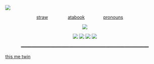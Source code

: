 ![](https://komarev.com/ghpvc/?username=shw1enholmes&label=cherik&color=cf0000&)

 ‎ ‎ ‎ ‎ ‎   ‎ ‎ ‎ ‎ ‎   ‎ ‎ ‎ ‎ ‎   ‎ ‎ ‎ ‎ ‎   ‎ ‎ ‎ ‎ ‎  [straw](https://shw1enholmes.straw.page/) ‎ ‎ ‎ ‎ ‎   ‎ ‎ ‎ ‎ ‎   ‎ ‎ ‎ ‎ ‎  [atabook](https://microwave.atabook.org/) ‎ ‎ ‎ ‎ ‎ ‎ ‎ ‎    ‎ ‎ ‎ ‎ ‎   ‎  [pronouns](https://en.pronouns.page/@Shw1nn)   ‎ ‎ ‎ ‎ ‎   ‎ 
<p align="center"><img src=https://files.catbox.moe/sy3pyd.png><p align="center">
<p align="center"><img src=https://files.catbox.moe/ym1d2c.gif> <img src=https://files.catbox.moe/yry33y.gif> <img src=https://files.catbox.moe/94cgdn.gif> <img src=https://files.catbox.moe/gqed4r.gif><p align="center">
<p align="center">━━━━━━━━━━━━━━━━━━━━━━━━━━━━━━━━━━━━━━━━━━━━━━━━<p align="center">
 
[this me twin](https://www.youtube.com/watch?v=7HluH_mEmao)‎ ‎ ‎ ‎ ‎   ‎ ‎ 
‎ ‎ ‎   ‎ ‎ ‎ ‎ ‎  
